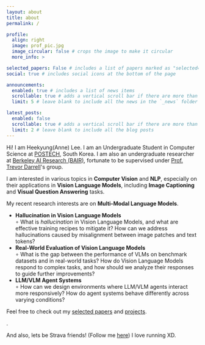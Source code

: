 ```yaml
---
layout: about
title: about
permalink: /

profile:
  align: right
  image: prof_pic.jpg
  image_circular: false # crops the image to make it circular
  more_info: >

selected_papers: False # includes a list of papers marked as "selected={true}"
social: true # includes social icons at the bottom of the page

announcements:
  enabled: true # includes a list of news items
  scrollable: true # adds a vertical scroll bar if there are more than 3 news items
  limit: 5 # leave blank to include all the news in the `_news` folder

latest_posts:
  enabled: false
  scrollable: true # adds a vertical scroll bar if there are more than 3 new posts items
  limit: 2 # leave blank to include all the blog posts
---
```


Hi! I am Heekyung(Anne) Lee. I am an Undergraduate Student in Computer Science at [POSTECH](https://www.postech.ac.kr/eng/), South Korea. I am also an undergraduate researcher at [Berkeley AI Research (BAIR)](https://bair.berkeley.edu/), fortunate to be supervised under [Prof. Trevor Darrell](https://people.eecs.berkeley.edu/~trevor/)'s group.

I am interested in various topics in <b>Computer Vision</b> and <b>NLP</b>, especially on their applications in <b>Vision Language Models</b>, including <b>Image Captioning</b> and <b>Visual Question Answering</b> tasks.

My recent research interests are on <b>Multi-Modal Language Models</b>. 
<ul>
  <li><strong>Hallucination in Vision Language Models</strong><br>
    ∘ What is <i>hallucination</i> in Vision Language Models, and what are effective training recipes to mitigate it? How can we address hallucinations caused by misalignment between image patches and text tokens?
  </li>
  <li><strong>Real-World Evaluation of Vision Language Models</strong><br>
      ∘ What is the gap between the performance of VLMs on benchmark datasets and in real-world tasks? How do Vision Language Models respond to complex tasks, and how should we analyze their responses to guide further improvements?
  </li>
  <li><strong>LLM/VLM Agent Systems</strong><br>
      ∘ How can we design environments where LLM/VLM agents interact more responsively? How do agent systems behave differently across varying conditions?
  </li>
</ul>

Feel free to check out my [selected papers](/papers/) and [projects](/projects/).

.

And also, lets be Strava friends! (Follow me [here](https://strava.app.link/7fH6Z2mjTTb)) I love running XD.
